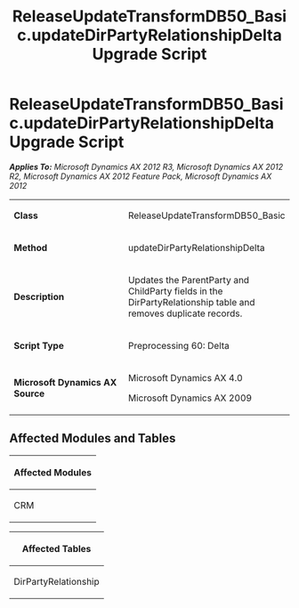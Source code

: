﻿---
title: ReleaseUpdateTransformDB50_Basic.updateDirPartyRelationshipDelta Upgrade Script
TOCTitle: ReleaseUpdateTransformDB50_Basic.updateDirPartyRelationshipDelta Upgrade Script
ms:assetid: 53894ce9-113f-57e8-e6e9-6513fb9f5421
ms:mtpsurl: https://msdn.microsoft.com/en-us/library/JJ736119(v=AX.60)
ms:contentKeyID: 49708295
ms.date: 05/18/2015
mtps_version: v=AX.60
---

# ReleaseUpdateTransformDB50\_Basic.updateDirPartyRelationshipDelta Upgrade Script 


_**Applies To:** Microsoft Dynamics AX 2012 R3, Microsoft Dynamics AX 2012 R2, Microsoft Dynamics AX 2012 Feature Pack, Microsoft Dynamics AX 2012_

<table>
<colgroup>
<col style="width: 50%" />
<col style="width: 50%" />
</colgroup>
<tbody>
<tr class="odd">
<td><p><strong>Class</strong></p></td>
<td><p>ReleaseUpdateTransformDB50_Basic</p></td>
</tr>
<tr class="even">
<td><p><strong>Method</strong></p></td>
<td><p>updateDirPartyRelationshipDelta</p></td>
</tr>
<tr class="odd">
<td><p><strong>Description</strong></p></td>
<td><p>Updates the ParentParty and ChildParty fields in the DirPartyRelationship table and removes duplicate records.</p></td>
</tr>
<tr class="even">
<td><p><strong>Script Type</strong></p></td>
<td><p>Preprocessing 60: Delta</p></td>
</tr>
<tr class="odd">
<td><p><strong>Microsoft Dynamics AX Source</strong></p></td>
<td><p>Microsoft Dynamics AX 4.0</p>
<p>Microsoft Dynamics AX 2009</p></td>
</tr>
</tbody>
</table>


## Affected Modules and Tables

<table>
<colgroup>
<col style="width: 100%" />
</colgroup>
<thead>
<tr class="header">
<th><p>Affected Modules</p></th>
</tr>
</thead>
<tbody>
<tr class="odd">
<td><p>CRM</p></td>
</tr>
</tbody>
</table>


<table>
<colgroup>
<col style="width: 100%" />
</colgroup>
<thead>
<tr class="header">
<th><p>Affected Tables</p></th>
</tr>
</thead>
<tbody>
<tr class="odd">
<td><p>DirPartyRelationship</p></td>
</tr>
</tbody>
</table>

  


